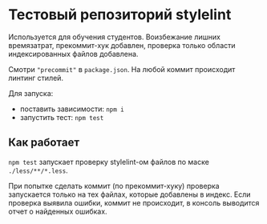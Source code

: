 # Тестовый репозиторий stylelint

Используется для обучения студентов. Воизбежание лишних времязатрат, прекоммит-хук добавлен, проверка только области индексированных файлов добавлена.

Смотри `"precommit"` в `package.json`. На любой коммит происходит линтинг стилей.

Для запуска:

- поставить зависимости: `npm i`
- запустить тест: `npm test`


## Как работает

`npm test` запускает проверку stylelint-ом файлов по маске `./less/**/*.less`.

При попытке сделать коммит (по прекоммит-хуку) проверка запускается только на тех файлах, которые добавлены в индекс. Если проверка выявила ошибки, коммит не происходит, в консоль выводится отчет о найденных ошибках.
